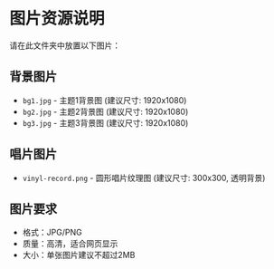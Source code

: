 # 图片资源说明

请在此文件夹中放置以下图片：

## 背景图片
- `bg1.jpg` - 主题1背景图 (建议尺寸: 1920x1080)
- `bg2.jpg` - 主题2背景图 (建议尺寸: 1920x1080)  
- `bg3.jpg` - 主题3背景图 (建议尺寸: 1920x1080)

## 唱片图片
- `vinyl-record.png` - 圆形唱片纹理图 (建议尺寸: 300x300, 透明背景)

## 图片要求
- 格式：JPG/PNG
- 质量：高清，适合网页显示
- 大小：单张图片建议不超过2MB
